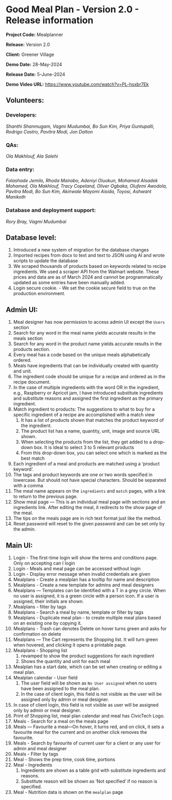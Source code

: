 # Good Meal Plan - Version 2.0 - Release information

**Project Code:** Mealplanner

**Release:** Version 2.0

**Client:** Greener Village

**Demo Date:** 28-May-2024

**Release Date:** 5-June-2024

**Demo Video URL:** https://www.youtube.com/watch?v=PL-hsxbr7Ek

## Volunteers:
### Developers: 
_Shanthi Shanmugam, Vagmi Mudumbai, Bo Sun Kim, Priya Guntupalli, Rodrigo Castro, Pavitra Modi, Jon Dalton_
### QAs: 
_Ola Makhlouf, Ala Salehi_
### Data entry: 
_Folashade Jemilo, Rhoda Mairabo, Adeniyi Oluokun, Mohamed Alsadek Mohamed, Ola Makhlouf, Tracy Copeland, Oliver Ogbaka, Olufemi Awodola, Pavitra Modi, Bo Sun Kim, Akinwale Mayomi Aisida, Toyosi, Ashwant Manikoth_
### Database and deployment support: 
_Rory Bray, Vagmi Mudumbai_

## Database level:
1. Introduced a new system of migration for the database changes 
1. Imported recipes from docx to text and text to JSON using AI and wrote scripts to update the database
1. We scraped thousands of products based on keywords related to recipe ingredients. We used a scraper API from the Walmart website. These prices and data are as of March 2024 and cannot be programmatically updated as some entries have been manually added.
1. Login secure cookie. - We set the cookie secure field to true on the production environment.

## Admin UI:
1. Meal designer has now permission to access admin UI except the `Users` section
1. Search for any word in the meal name yields accurate results in the meals section
1. Search for any word in the product name yields accurate results in the products section.
1. Every meal has a code based on the unique meals alphabetically ordered.
1. Meals have ingredients that can be individually created with quantity and unit.
1. The ingredient code should be unique for a recipe and ordered as in the recipe document.
1. In the case of multiple ingredients with the word OR in the ingredient, e.g., Raspberry or Apricot jam, I have introduced substitute ingredients and substitute reasons and assigned the first ingredient as the primary ingredient.
1. Match ingredient to products: The suggestions to what to buy for a specific ingredient of a recipe are accomplished with a match view
   1. It has a list of products shown that matches the product keyword of the ingredient.
   1. The product list has a name, quantity, unit, image and source URL shown.
   1. When selecting the products from the list, they get added to a drop-down box. It is ideal to select 3 to 5 relevant products 
   1. From this drop-down box, you can select one which is marked as the best match
1. Each ingredient of a meal and products are matched using a ‘product keyword’.
1. The tags and product keywords are one or two words specified in lowercase. But should not have special characters. Should be separated with a comma
1. The meal name appears on the `ingredients` and `match` pages, with a link to return to the previous page. 
1. Show meal page — This is an individual meal page with sections and an ingredients link. After editing the meal, it redirects to the show page of the meal.
1. The tips on the meals page are in rich text format just like the method.
1. Reset password will reset to the given password and can be set only by the admin.

## Main UI:
1. Login - The first-time login will show the terms and conditions page. Only on accepting can I login
1. Login - Meals and meal page can be accessed without login
1. Login - Display error message when invalid credentials are given
1. Mealplans - Create a mealplan has a tooltip for name and description
1. Mealplans - Create a new template for admins and meal designers
1. Mealplans — Templates can be identified with a T in a grey circle. When no user is assigned, it is a green circle with a person icon. If a user is assigned, their initials are shown.
1. Mealplans - filter by tags
1. Mealplans - Search a meal by name, template or filter by tags
1. Mealplans - Duplicate meal plan - to create multiple meal plans based on an existing one by copying it.
1. Mealplans - Trash can denotes Delete on hover turns green and asks for confirmation on delete
1. Mealplans — The Cart represents the Shopping list. It will turn green when hovered, and clicking it opens a printable page.
1. Mealplans - Shopping list 
   1. revamped to show the product suggestions for each ingredient
   1. Shows the quantity and unit for each meal
1. Mealplan has a start date, which can be set when creating or editing a meal plan.
1. Mealplan calendar - User field
   1. The user field will be shown as `No User assigned` when no users have been assigned to the meal plan.
   1. In the case of client login, this field is not visible as the user will be assigned only by admin or meal designer.
1. In case of client login, this field is not visible as user will be assigned only by admin or meal designer.
1. Print of Shopping list, meal plan calendar and meal has CivicTech Logo.
1. Meals - Search for a meal on the meals page
1. Meals — Favourite a meal—On hover, it turns red, and on click, it sets a favourite meal for the current and on another click removes the favourite.
1. Meals - Search by favourite of current user for a client or any user for admin and meal designer
1. Meals - Filter by tags
1. Meal - Shows the prep time, cook time, portions
1. Meal - Ingredients
   1. Ingredients are shown as a table grid with substitute ingredients and reasons.
   1. Substitute reason will be shown as ‘Not specified’ if no reason is specified.
1. Meal - Nutrition data is shown on the `mealplan` page
